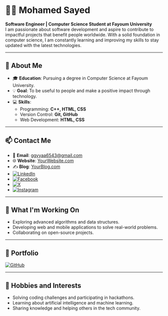 # 👨‍💻 Mohamed Sayed

**Software Engineer | Computer Science Student at Fayoum University**  
I am passionate about software development and aspire to contribute to impactful projects that benefit people worldwide. With a solid foundation in computer science, I am constantly learning and improving my skills to stay updated with the latest technologies.

---

## 🌟 About Me
- 🎓 **Education**: Pursuing a degree in Computer Science at Fayoum University.  
- 💡 **Goal**: To be useful to people and make a positive impact through technology.  
- 💻 **Skills**:  
  - Programming: **C++, HTML, CSS**  
  - Version Control: **Git, GitHub**  
  - Web Development: **HTML, CSS**  

---

## 📫 Contact Me
- 📧 **Email**: [ggyyaa6543@gmail.com](mailto:ggyyaa6543@gmail.com)  
- 🌐 **Website**: [YourWebsite.com](#)  
- ✍️ **Blog**: [YourBlog.com](#)  
- [![LinkedIn](https://img.shields.io/badge/LinkedIn-0A66C2?style=for-the-badge&logo=linkedin&logoColor=white)](https://www.linkedin.com/in/mohamed-sayed-439a54347)  
- [![Facebook](https://img.shields.io/badge/Facebook-1877F2?style=for-the-badge&logo=facebook&logoColor=white)](https://www.facebook.com/profile.php?id=61568711669833&mibextid=rS40aB7S9Ucbxw6v)  
- [![X](https://img.shields.io/badge/X-1DA1F2?style=for-the-badge&logo=x&logoColor=white)](https://twitter.com/your-handle)  
- [![Instagram](https://img.shields.io/badge/Instagram-E4405F?style=for-the-badge&logo=instagram&logoColor=white)](https://www.instagram.com/your-handle/)  

---

## 🌱 What I'm Working On
- Exploring advanced algorithms and data structures.  
- Developing web and mobile applications to solve real-world problems.  
- Collaborating on open-source projects.  

---

## 💼 Portfolio
[![GitHub](https://img.shields.io/badge/GitHub-181717?style=for-the-badge&logo=github&logoColor=white)](https://github.com/Mohamedsayed101)  

---

## 🚀 Hobbies and Interests
- Solving coding challenges and participating in hackathons.  
- Learning about artificial intelligence and machine learning.  
- Sharing knowledge and helping others in the tech community.  
